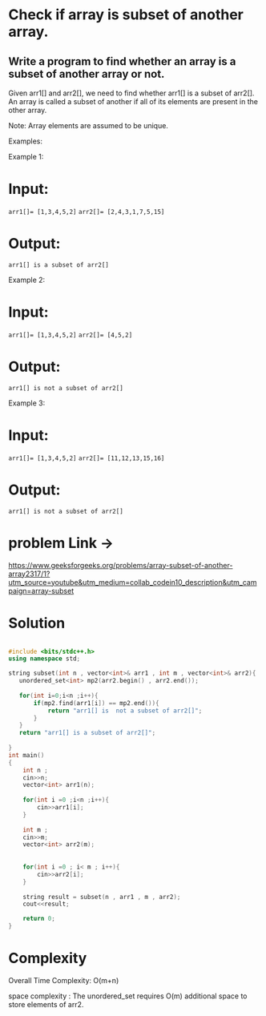 # Check if array is subset of another array.

## Write a program to find whether an array is a subset of another array or not.

Given arr1[] and arr2[], we need to find whether arr1[] is a subset of arr2[]. An array is called a subset of another if all of its elements are present in the other array.

Note: Array elements are assumed to be unique.

Examples:

Example 1:
# Input: 
```arr1[]= [1,3,4,5,2]```
```arr2[]= [2,4,3,1,7,5,15]```
# Output: 
```arr1[] is a subset of arr2[]```

Example 2:
# Input: 
```arr1[]= [1,3,4,5,2]```
```arr2[]= [4,5,2]```
# Output: 
```arr1[] is not a subset of arr2[]```

Example 3:
# Input: 
```arr1[]= [1,3,4,5,2]```
```arr2[]= [11,12,13,15,16]```
# Output: 
```arr1[] is not a subset of arr2[]```

# problem Link ->
https://www.geeksforgeeks.org/problems/array-subset-of-another-array2317/1?utm_source=youtube&utm_medium=collab_codein10_description&utm_campaign=array-subset

# Solution 
```C++

#include <bits/stdc++.h>
using namespace std;

string subset(int n , vector<int>& arr1 , int m , vector<int>& arr2){
   unordered_set<int> mp2(arr2.begin() , arr2.end());
   
   for(int i=0;i<n ;i++){
       if(mp2.find(arr1[i]) == mp2.end()){
           return "arr1[] is  not a subset of arr2[]";
       }
   }
   return "arr1[] is a subset of arr2[]";
    
}
int main()
{
    int n ;
    cin>>n;
    vector<int> arr1(n);
    
    for(int i =0 ;i<n ;i++){
        cin>>arr1[i];
    }
    
    int m ;
    cin>>m;
    vector<int> arr2(m);
    
     
    for(int i =0 ; i< m ; i++){
        cin>>arr2[i];
    }
    
    string result = subset(n , arr1 , m , arr2);
    cout<<result;

    return 0;
}
```
# Complexity
Overall Time Complexity: O(m+n)

space complexity : The unordered_set requires O(m) additional space to store elements of arr2.